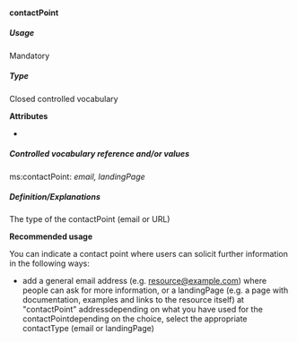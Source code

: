 #### contactPoint

##### Usage

Mandatory

##### Type

Closed controlled vocabulary

**Attributes**

-

##### Controlled vocabulary reference and/or values

ms:contactPoint: _email, landingPage_

##### Definition/Explanations

The type of the contactPoint \(email or URL\)

**Recommended usage**

You can indicate a contact point where users can solicit further information in the following ways:

* add a general email address \(e.g. resource@example.com\) where people can ask for more information, or a landingPage \(e.g. a page with documentation, examples and links to the resource itself\) at "contactPoint" addressdepending on what you have used for the contactPointdepending on the choice, select the appropriate contactType \(email or landingPage\)





